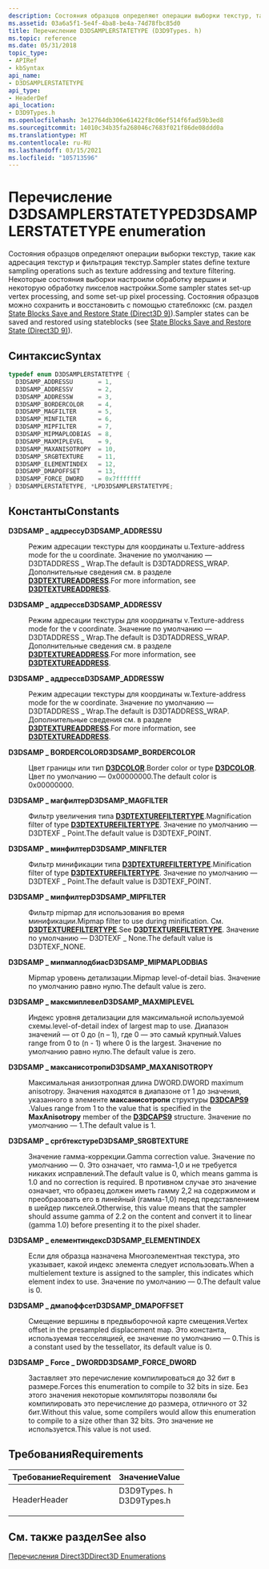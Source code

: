 ```yaml
---
description: Состояния образцов определяют операции выборки текстур, такие как адресация текстур и фильтрация текстур.
ms.assetid: 03a6a5f1-5e4f-4ba8-be4a-74d78fbc85d0
title: Перечисление D3DSAMPLERSTATETYPE (D3D9Types. h)
ms.topic: reference
ms.date: 05/31/2018
topic_type:
- APIRef
- kbSyntax
api_name:
- D3DSAMPLERSTATETYPE
api_type:
- HeaderDef
api_location:
- D3D9Types.h
ms.openlocfilehash: 3e12764db306e61422f8c06ef514f6fad59b3ed8
ms.sourcegitcommit: 14010c34b35fa268046c7683f021f86de08ddd0a
ms.translationtype: MT
ms.contentlocale: ru-RU
ms.lasthandoff: 03/15/2021
ms.locfileid: "105713596"
---
```

# <a name="d3dsamplerstatetype-enumeration"></a><span data-ttu-id="7486b-103">Перечисление D3DSAMPLERSTATETYPE</span><span class="sxs-lookup"><span data-stu-id="7486b-103">D3DSAMPLERSTATETYPE enumeration</span></span>

<span data-ttu-id="7486b-104">Состояния образцов определяют операции выборки текстур, такие как адресация текстур и фильтрация текстур.</span><span class="sxs-lookup"><span data-stu-id="7486b-104">Sampler states define texture sampling operations such as texture addressing and texture filtering.</span></span> <span data-ttu-id="7486b-105">Некоторые состояния выборки настроили обработку вершин и некоторую обработку пикселов настройки.</span><span class="sxs-lookup"><span data-stu-id="7486b-105">Some sampler states set-up vertex processing, and some set-up pixel processing.</span></span> <span data-ttu-id="7486b-106">Состояния образцов можно сохранить и восстановить с помощью статеблоккс (см. раздел [State Blocks Save and Restore State (Direct3D 9)](state-blocks-save-and-restore-state.md)).</span><span class="sxs-lookup"><span data-stu-id="7486b-106">Sampler states can be saved and restored using stateblocks (see [State Blocks Save and Restore State (Direct3D 9)](state-blocks-save-and-restore-state.md)).</span></span>

## <a name="syntax"></a><span data-ttu-id="7486b-107">Синтаксис</span><span class="sxs-lookup"><span data-stu-id="7486b-107">Syntax</span></span>


```C++
typedef enum D3DSAMPLERSTATETYPE { 
  D3DSAMP_ADDRESSU       = 1,
  D3DSAMP_ADDRESSV       = 2,
  D3DSAMP_ADDRESSW       = 3,
  D3DSAMP_BORDERCOLOR    = 4,
  D3DSAMP_MAGFILTER      = 5,
  D3DSAMP_MINFILTER      = 6,
  D3DSAMP_MIPFILTER      = 7,
  D3DSAMP_MIPMAPLODBIAS  = 8,
  D3DSAMP_MAXMIPLEVEL    = 9,
  D3DSAMP_MAXANISOTROPY  = 10,
  D3DSAMP_SRGBTEXTURE    = 11,
  D3DSAMP_ELEMENTINDEX   = 12,
  D3DSAMP_DMAPOFFSET     = 13,
  D3DSAMP_FORCE_DWORD    = 0x7fffffff
} D3DSAMPLERSTATETYPE, *LPD3DSAMPLERSTATETYPE;
```



## <a name="constants"></a><span data-ttu-id="7486b-108">Константы</span><span class="sxs-lookup"><span data-stu-id="7486b-108">Constants</span></span>

<dl> <dt>

<span data-ttu-id="7486b-109"><span id="D3DSAMP_ADDRESSU"></span><span id="d3dsamp_addressu"></span>**D3DSAMP \_ аддрессу**</span><span class="sxs-lookup"><span data-stu-id="7486b-109"><span id="D3DSAMP_ADDRESSU"></span><span id="d3dsamp_addressu"></span>**D3DSAMP\_ADDRESSU**</span></span>
</dt> <dd>

<span data-ttu-id="7486b-110">Режим адресации текстуры для координаты u.</span><span class="sxs-lookup"><span data-stu-id="7486b-110">Texture-address mode for the u coordinate.</span></span> <span data-ttu-id="7486b-111">Значение по умолчанию — D3DTADDRESS \_ Wrap.</span><span class="sxs-lookup"><span data-stu-id="7486b-111">The default is D3DTADDRESS\_WRAP.</span></span> <span data-ttu-id="7486b-112">Дополнительные сведения см. в разделе [**D3DTEXTUREADDRESS**](./d3dtextureaddress.md).</span><span class="sxs-lookup"><span data-stu-id="7486b-112">For more information, see [**D3DTEXTUREADDRESS**](./d3dtextureaddress.md).</span></span>

</dd> <dt>

<span data-ttu-id="7486b-113"><span id="D3DSAMP_ADDRESSV"></span><span id="d3dsamp_addressv"></span>**D3DSAMP \_ аддрессв**</span><span class="sxs-lookup"><span data-stu-id="7486b-113"><span id="D3DSAMP_ADDRESSV"></span><span id="d3dsamp_addressv"></span>**D3DSAMP\_ADDRESSV**</span></span>
</dt> <dd>

<span data-ttu-id="7486b-114">Режим адресации текстуры для координаты v.</span><span class="sxs-lookup"><span data-stu-id="7486b-114">Texture-address mode for the v coordinate.</span></span> <span data-ttu-id="7486b-115">Значение по умолчанию — D3DTADDRESS \_ Wrap.</span><span class="sxs-lookup"><span data-stu-id="7486b-115">The default is D3DTADDRESS\_WRAP.</span></span> <span data-ttu-id="7486b-116">Дополнительные сведения см. в разделе [**D3DTEXTUREADDRESS**](./d3dtextureaddress.md).</span><span class="sxs-lookup"><span data-stu-id="7486b-116">For more information, see [**D3DTEXTUREADDRESS**](./d3dtextureaddress.md).</span></span>

</dd> <dt>

<span data-ttu-id="7486b-117"><span id="D3DSAMP_ADDRESSW"></span><span id="d3dsamp_addressw"></span>**D3DSAMP \_ аддрессв**</span><span class="sxs-lookup"><span data-stu-id="7486b-117"><span id="D3DSAMP_ADDRESSW"></span><span id="d3dsamp_addressw"></span>**D3DSAMP\_ADDRESSW**</span></span>
</dt> <dd>

<span data-ttu-id="7486b-118">Режим адресации текстуры для координаты w.</span><span class="sxs-lookup"><span data-stu-id="7486b-118">Texture-address mode for the w coordinate.</span></span> <span data-ttu-id="7486b-119">Значение по умолчанию — D3DTADDRESS \_ Wrap.</span><span class="sxs-lookup"><span data-stu-id="7486b-119">The default is D3DTADDRESS\_WRAP.</span></span> <span data-ttu-id="7486b-120">Дополнительные сведения см. в разделе [**D3DTEXTUREADDRESS**](./d3dtextureaddress.md).</span><span class="sxs-lookup"><span data-stu-id="7486b-120">For more information, see [**D3DTEXTUREADDRESS**](./d3dtextureaddress.md).</span></span>

</dd> <dt>

<span data-ttu-id="7486b-121"><span id="D3DSAMP_BORDERCOLOR"></span><span id="d3dsamp_bordercolor"></span>**D3DSAMP \_ BORDERCOLOR**</span><span class="sxs-lookup"><span data-stu-id="7486b-121"><span id="D3DSAMP_BORDERCOLOR"></span><span id="d3dsamp_bordercolor"></span>**D3DSAMP\_BORDERCOLOR**</span></span>
</dt> <dd>

<span data-ttu-id="7486b-122">Цвет границы или тип [**D3DCOLOR**](d3dcolor.md).</span><span class="sxs-lookup"><span data-stu-id="7486b-122">Border color or type [**D3DCOLOR**](d3dcolor.md).</span></span> <span data-ttu-id="7486b-123">Цвет по умолчанию — 0x00000000.</span><span class="sxs-lookup"><span data-stu-id="7486b-123">The default color is 0x00000000.</span></span>

</dd> <dt>

<span data-ttu-id="7486b-124"><span id="D3DSAMP_MAGFILTER"></span><span id="d3dsamp_magfilter"></span>**D3DSAMP \_ магфилтер**</span><span class="sxs-lookup"><span data-stu-id="7486b-124"><span id="D3DSAMP_MAGFILTER"></span><span id="d3dsamp_magfilter"></span>**D3DSAMP\_MAGFILTER**</span></span>
</dt> <dd>

<span data-ttu-id="7486b-125">Фильтр увеличения типа [**D3DTEXTUREFILTERTYPE**](./d3dtexturefiltertype.md).</span><span class="sxs-lookup"><span data-stu-id="7486b-125">Magnification filter of type [**D3DTEXTUREFILTERTYPE**](./d3dtexturefiltertype.md).</span></span> <span data-ttu-id="7486b-126">Значение по умолчанию — D3DTEXF \_ Point.</span><span class="sxs-lookup"><span data-stu-id="7486b-126">The default value is D3DTEXF\_POINT.</span></span>

</dd> <dt>

<span data-ttu-id="7486b-127"><span id="D3DSAMP_MINFILTER"></span><span id="d3dsamp_minfilter"></span>**D3DSAMP \_ минфилтер**</span><span class="sxs-lookup"><span data-stu-id="7486b-127"><span id="D3DSAMP_MINFILTER"></span><span id="d3dsamp_minfilter"></span>**D3DSAMP\_MINFILTER**</span></span>
</dt> <dd>

<span data-ttu-id="7486b-128">Фильтр минификации типа [**D3DTEXTUREFILTERTYPE**](./d3dtexturefiltertype.md).</span><span class="sxs-lookup"><span data-stu-id="7486b-128">Minification filter of type [**D3DTEXTUREFILTERTYPE**](./d3dtexturefiltertype.md).</span></span> <span data-ttu-id="7486b-129">Значение по умолчанию — D3DTEXF \_ Point.</span><span class="sxs-lookup"><span data-stu-id="7486b-129">The default value is D3DTEXF\_POINT.</span></span>

</dd> <dt>

<span data-ttu-id="7486b-130"><span id="D3DSAMP_MIPFILTER"></span><span id="d3dsamp_mipfilter"></span>**D3DSAMP \_ мипфилтер**</span><span class="sxs-lookup"><span data-stu-id="7486b-130"><span id="D3DSAMP_MIPFILTER"></span><span id="d3dsamp_mipfilter"></span>**D3DSAMP\_MIPFILTER**</span></span>
</dt> <dd>

<span data-ttu-id="7486b-131">Фильтр mipmap для использования во время минификации.</span><span class="sxs-lookup"><span data-stu-id="7486b-131">Mipmap filter to use during minification.</span></span> <span data-ttu-id="7486b-132">См. [**D3DTEXTUREFILTERTYPE**](./d3dtexturefiltertype.md).</span><span class="sxs-lookup"><span data-stu-id="7486b-132">See [**D3DTEXTUREFILTERTYPE**](./d3dtexturefiltertype.md).</span></span> <span data-ttu-id="7486b-133">Значение по умолчанию — D3DTEXF \_ None.</span><span class="sxs-lookup"><span data-stu-id="7486b-133">The default value is D3DTEXF\_NONE.</span></span>

</dd> <dt>

<span data-ttu-id="7486b-134"><span id="D3DSAMP_MIPMAPLODBIAS"></span><span id="d3dsamp_mipmaplodbias"></span>**D3DSAMP \_ мипмаплодбиас**</span><span class="sxs-lookup"><span data-stu-id="7486b-134"><span id="D3DSAMP_MIPMAPLODBIAS"></span><span id="d3dsamp_mipmaplodbias"></span>**D3DSAMP\_MIPMAPLODBIAS**</span></span>
</dt> <dd>

<span data-ttu-id="7486b-135">Mipmap уровень детализации.</span><span class="sxs-lookup"><span data-stu-id="7486b-135">Mipmap level-of-detail bias.</span></span> <span data-ttu-id="7486b-136">Значение по умолчанию равно нулю.</span><span class="sxs-lookup"><span data-stu-id="7486b-136">The default value is zero.</span></span>

</dd> <dt>

<span data-ttu-id="7486b-137"><span id="D3DSAMP_MAXMIPLEVEL"></span><span id="d3dsamp_maxmiplevel"></span>**D3DSAMP \_ максмиплевел**</span><span class="sxs-lookup"><span data-stu-id="7486b-137"><span id="D3DSAMP_MAXMIPLEVEL"></span><span id="d3dsamp_maxmiplevel"></span>**D3DSAMP\_MAXMIPLEVEL**</span></span>
</dt> <dd>

<span data-ttu-id="7486b-138">Индекс уровня детализации для максимальной используемой схемы.</span><span class="sxs-lookup"><span data-stu-id="7486b-138">level-of-detail index of largest map to use.</span></span> <span data-ttu-id="7486b-139">Диапазон значений — от 0 до (n – 1), где 0 — это самый крупный.</span><span class="sxs-lookup"><span data-stu-id="7486b-139">Values range from 0 to (n - 1) where 0 is the largest.</span></span> <span data-ttu-id="7486b-140">Значение по умолчанию равно нулю.</span><span class="sxs-lookup"><span data-stu-id="7486b-140">The default value is zero.</span></span>

</dd> <dt>

<span data-ttu-id="7486b-141"><span id="D3DSAMP_MAXANISOTROPY"></span><span id="d3dsamp_maxanisotropy"></span>**D3DSAMP \_ максанисотропи**</span><span class="sxs-lookup"><span data-stu-id="7486b-141"><span id="D3DSAMP_MAXANISOTROPY"></span><span id="d3dsamp_maxanisotropy"></span>**D3DSAMP\_MAXANISOTROPY**</span></span>
</dt> <dd>

<span data-ttu-id="7486b-142">Максимальная анизотропная длина DWORD.</span><span class="sxs-lookup"><span data-stu-id="7486b-142">DWORD maximum anisotropy.</span></span> <span data-ttu-id="7486b-143">Значения находятся в диапазоне от 1 до значения, указанного в элементе **максанисотропи** структуры [**D3DCAPS9**](/windows/desktop/api/D3D9Caps/ns-d3d9caps-d3dcaps9) .</span><span class="sxs-lookup"><span data-stu-id="7486b-143">Values range from 1 to the value that is specified in the **MaxAnisotropy** member of the [**D3DCAPS9**](/windows/desktop/api/D3D9Caps/ns-d3d9caps-d3dcaps9) structure.</span></span> <span data-ttu-id="7486b-144">Значение по умолчанию — 1.</span><span class="sxs-lookup"><span data-stu-id="7486b-144">The default value is 1.</span></span>

</dd> <dt>

<span data-ttu-id="7486b-145"><span id="D3DSAMP_SRGBTEXTURE"></span><span id="d3dsamp_srgbtexture"></span>**D3DSAMP \_ сргбтекстуре**</span><span class="sxs-lookup"><span data-stu-id="7486b-145"><span id="D3DSAMP_SRGBTEXTURE"></span><span id="d3dsamp_srgbtexture"></span>**D3DSAMP\_SRGBTEXTURE**</span></span>
</dt> <dd>

<span data-ttu-id="7486b-146">Значение гамма-коррекции.</span><span class="sxs-lookup"><span data-stu-id="7486b-146">Gamma correction value.</span></span> <span data-ttu-id="7486b-147">Значение по умолчанию — 0. Это означает, что гамма-1,0 и не требуется никаких исправлений.</span><span class="sxs-lookup"><span data-stu-id="7486b-147">The default value is 0, which means gamma is 1.0 and no correction is required.</span></span> <span data-ttu-id="7486b-148">В противном случае это значение означает, что образец должен иметь гамму 2,2 на содержимом и преобразовать его в линейный (гамма-1,0) перед представлением в шейдер пикселей.</span><span class="sxs-lookup"><span data-stu-id="7486b-148">Otherwise, this value means that the sampler should assume gamma of 2.2 on the content and convert it to linear (gamma 1.0) before presenting it to the pixel shader.</span></span>

</dd> <dt>

<span data-ttu-id="7486b-149"><span id="D3DSAMP_ELEMENTINDEX"></span><span id="d3dsamp_elementindex"></span>**D3DSAMP \_ елементиндекс**</span><span class="sxs-lookup"><span data-stu-id="7486b-149"><span id="D3DSAMP_ELEMENTINDEX"></span><span id="d3dsamp_elementindex"></span>**D3DSAMP\_ELEMENTINDEX**</span></span>
</dt> <dd>

<span data-ttu-id="7486b-150">Если для образца назначена Многоэлементная текстура, это указывает, какой индекс элемента следует использовать.</span><span class="sxs-lookup"><span data-stu-id="7486b-150">When a multielement texture is assigned to the sampler, this indicates which element index to use.</span></span> <span data-ttu-id="7486b-151">Значение по умолчанию — 0.</span><span class="sxs-lookup"><span data-stu-id="7486b-151">The default value is 0.</span></span>

</dd> <dt>

<span data-ttu-id="7486b-152"><span id="D3DSAMP_DMAPOFFSET"></span><span id="d3dsamp_dmapoffset"></span>**D3DSAMP \_ дмапоффсет**</span><span class="sxs-lookup"><span data-stu-id="7486b-152"><span id="D3DSAMP_DMAPOFFSET"></span><span id="d3dsamp_dmapoffset"></span>**D3DSAMP\_DMAPOFFSET**</span></span>
</dt> <dd>

<span data-ttu-id="7486b-153">Смещение вершины в предвыборочной карте смещения.</span><span class="sxs-lookup"><span data-stu-id="7486b-153">Vertex offset in the presampled displacement map.</span></span> <span data-ttu-id="7486b-154">Это константа, используемая тесселяцией, ее значение по умолчанию — 0.</span><span class="sxs-lookup"><span data-stu-id="7486b-154">This is a constant used by the tessellator, its default value is 0.</span></span>

</dd> <dt>

<span data-ttu-id="7486b-155"><span id="D3DSAMP_FORCE_DWORD"></span><span id="d3dsamp_force_dword"></span>**D3DSAMP \_ Force \_ DWORD**</span><span class="sxs-lookup"><span data-stu-id="7486b-155"><span id="D3DSAMP_FORCE_DWORD"></span><span id="d3dsamp_force_dword"></span>**D3DSAMP\_FORCE\_DWORD**</span></span>
</dt> <dd>

<span data-ttu-id="7486b-156">Заставляет это перечисление компилироваться до 32 бит в размере.</span><span class="sxs-lookup"><span data-stu-id="7486b-156">Forces this enumeration to compile to 32 bits in size.</span></span> <span data-ttu-id="7486b-157">Без этого значения некоторые компиляторы позволяли бы компилировать это перечисление до размера, отличного от 32 бит.</span><span class="sxs-lookup"><span data-stu-id="7486b-157">Without this value, some compilers would allow this enumeration to compile to a size other than 32 bits.</span></span> <span data-ttu-id="7486b-158">Это значение не используется.</span><span class="sxs-lookup"><span data-stu-id="7486b-158">This value is not used.</span></span>

</dd> </dl>

## <a name="requirements"></a><span data-ttu-id="7486b-159">Требования</span><span class="sxs-lookup"><span data-stu-id="7486b-159">Requirements</span></span>



| <span data-ttu-id="7486b-160">Требование</span><span class="sxs-lookup"><span data-stu-id="7486b-160">Requirement</span></span> | <span data-ttu-id="7486b-161">Значение</span><span class="sxs-lookup"><span data-stu-id="7486b-161">Value</span></span> |
|-------------------|----------------------------------------------------------------------------------------|
| <span data-ttu-id="7486b-162">Header</span><span class="sxs-lookup"><span data-stu-id="7486b-162">Header</span></span><br/> | <dl> <span data-ttu-id="7486b-163"><dt>D3D9Types. h</dt></span><span class="sxs-lookup"><span data-stu-id="7486b-163"><dt>D3D9Types.h</dt></span></span> </dl> |



## <a name="see-also"></a><span data-ttu-id="7486b-164">См. также раздел</span><span class="sxs-lookup"><span data-stu-id="7486b-164">See also</span></span>

<dl> <dt>

[<span data-ttu-id="7486b-165">Перечисления Direct3D</span><span class="sxs-lookup"><span data-stu-id="7486b-165">Direct3D Enumerations</span></span>](dx9-graphics-reference-d3d-enums.md)
</dt> </dl>

 

 
